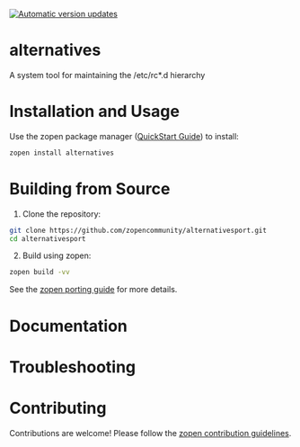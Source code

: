 [![Automatic version updates](https://github.com/zopencommunity/alternativesport/actions/workflows/bump.yml/badge.svg)](https://github.com/ZOSOpenTools/alternativesport/actions/workflows/bump.yml)

# alternatives

A system tool for maintaining the /etc/rc*.d hierarchy

# Installation and Usage

Use the zopen package manager ([QuickStart Guide](https://zopen.community/#/Guides/QuickStart)) to install:
```bash
zopen install alternatives
```

# Building from Source

1. Clone the repository:
```bash
git clone https://github.com/zopencommunity/alternativesport.git
cd alternativesport
```
2. Build using zopen:
```bash
zopen build -vv
```

See the [zopen porting guide](https://zopen.community/#/Guides/Porting) for more details.

# Documentation


# Troubleshooting

# Contributing
Contributions are welcome! Please follow the [zopen contribution guidelines](https://github.com/zopencommunity/meta/blob/main/CONTRIBUTING.md).
